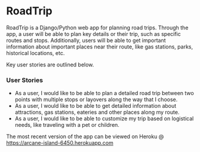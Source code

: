 # RoadTrip

RoadTrip is a Django/Python web app for planning road trips. Through the app, a user will be able to plan key details or their trip, such as specific routes and stops. Additionally, users will be able to get important information about important places near their route, like gas stations, parks, historical locations, etc.

Key user stories are outlined below.

### User Stories
- As a user, I would like to be able to plan a detailed road trip between two points with multiple stops or layovers along the way that I choose.
- As a user, I would like to be able to get detailed information about attractions, gas stations, eateries and other places along my route.
- As a user, I would like to be able to customize my trip based on logistical needs, like traveling with a pet or children.

The most recent version of the app can be viewed on Heroku @ https://arcane-island-6450.herokuapp.com
